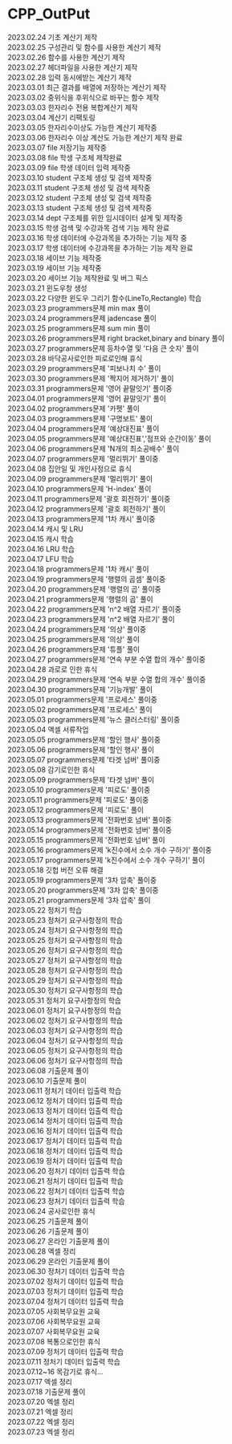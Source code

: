 # CPP_OutPut
2023.02.24 기초 계산기 제작  
2023.02.25 구성관리 및 함수를 사용한 계산기 제작  
2023.02.26 함수를 사용한 계산기 제작  
2023.02.27 헤더파일을 사용한 계산기 제작  
2023.02.28 입력 동시에받는 계산기 제작  
2023.03.01 최근 결과를 배열에 저장하는 계산기 제작  
2023.03.02 중위식을 후위식으로 바꾸는 함수 제작  
2023.03.03 한자리수 전용 복합계산기 제작  
2023.03.04 계산기 리팩토링  
2023.03.05 한자리수이상도 가능한 계산기 제작중  
2023.03.06 한자리수 이상 계산도 가능한 계산기 제작 완료  
2023.03.07 file 저장기능 제작중  
2023.03.08 file 학생 구조체 제작완료  
2023.03.09 file 학생 데이터 입력 제작중  
2023.03.10 student 구조체 생성 및 검색 제작중  
2023.03.11 student 구조체 생성 및 검색 제작중  
2023.03.12 student 구조체 생성 및 검색 제작중  
2023.03.13 student 구조체 생성 및 검색 제작중  
2023.03.14 dept 구조체를 위한 임시데이터 설계 및 제작중  
2023.03.15 학생 검색 및 수강과목 검색 기능 제작 완료  
2023.03.16 학생 데이터에 수강과목을 추가하는 기능 제작 중  
2023.03.17 학생 데이터에 수강과목을 추가하는 기능 제작 완료  
2023.03.18 세이브 기능 제작중  
2023.03.19 세이브 기능 제작중  
2023.03.20 세이브 기능 제작완료 및 버그 픽스  
2023.03.21 윈도우창 생성  
2023.03.22 다양한 윈도우 그리기 함수(LineTo,Rectangle) 학습  
2023.03.23 programmers문제 min max 풀이  
2023.03.24 programmers문제 jadencase 풀이  
2023.03.25 programmers문제 sum min 풀이  
2023.03.26 programmers문제 right bracket,binary and binary 풀이  
2023.03.27 programmers문제 등차수열 및 '다음 큰 숫자' 풀이  
2023.03.28 바닥공사로인한 피로로인해 휴식  
2023.03.29 programmers문제 '피보나치 수' 풀이  
2023.03.30 programmers문제 '짝지어 제거하기' 풀이  
2023.03.31 programmers문제 '영어 끝말잇기' 풀이중  
2023.04.01 programmers문제 '영어 끝말잇기' 풀이  
2023.04.02 programmers문제 '카펫' 풀이  
2023.04.03 programmers문제 '구명보트' 풀이  
2023.04.04 programmers문제 '예상대진표' 풀이  
2023.04.05 programmers문제 '예상대진표','점프와 순간이동' 풀이  
2023.04.06 programmers문제 'N개의 최소공배수' 풀이  
2023.04.07 programmers문제 '멀리뛰기' 풀이중  
2023.04.08 집안일 및 개인사정으로 휴식  
2023.04.09 programmers문제 '멀리뛰기' 풀이  
2023.04.10 programmers문제 'H-index' 풀이  
2023.04.11 programmers문제 '괄호 회전하기' 풀이중  
2023.04.12 programmers문제 '괄호 회전하기' 풀이  
2023.04.13 programmers문제 '1차 캐시' 풀이중  
2023.04.14 캐시 및 LRU  
2023.04.15 캐시 학습  
2023.04.16 LRU 학습  
2023.04.17 LFU 학습  
2023.04.18 programmers문제 '1차 캐시' 풀이  
2023.04.19 programmers문제 '행렬의 곱셈' 풀이중  
2023.04.20 programmers문제 '행렬의 곱' 풀이중  
2023.04.21 programmers문제 '행렬의 곱' 풀이  
2023.04.22 programmers문제 'n^2 배열 자르기' 풀이중  
2023.04.23 programmers문제 'n^2 배열 자르기' 풀이  
2023.04.24 programmers문제 '의상' 풀이중  
2023.04.25 programmers문제 '의상' 풀이  
2023.04.26 programmers문제 '튜플' 풀이  
2023.04.27 programmers문제 '연속 부분 수열 합의 개수' 풀이중  
2023.04.28 과로로 인한 휴식  
2023.04.29 programmers문제 '연속 부분 수열 합의 개수' 풀이중  
2023.04.30 programmers문제 '기능개발' 풀이  
2023.05.01 programmers문제 '프로세스' 풀이중  
2023.05.02 programmers문제 '프로세스' 풀이  
2023.05.03 programmers문제 '뉴스 클러스터링' 풀이중  
2023.05.04 액셀 서류작업  
2023.05.05 programmers문제 '할인 행사' 풀이중  
2023.05.06 programmers문제 '할인 행사' 풀이  
2023.05.07 programmers문제 '타겟 넘버' 풀이중  
2023.05.08 감기로인한 휴식  
2023.05.09 programmers문제 '타겟 넘버' 풀이     
2023.05.10 programmers문제 '피로도' 풀이중     
2023.05.11 programmers문제 '피로도' 풀이중     
2023.05.12 programmers문제 '피로도' 풀이     
2023.05.13 programmers문제 '전화번호 넘버' 풀이중     
2023.05.14 programmers문제 '전화번호 넘버' 풀이중     
2023.05.15 programmers문제 '전화번호 넘버' 풀이     
2023.05.16 programmers문제 'k진수에서 소수 개수 구하기' 풀이중  
2023.05.17 programmers문제 'k진수에서 소수 개수 구하기' 풀이  
2023.05.18 깃헙 버전 오류 해결  
2023.05.19 programmers문제 '3차 압축' 풀이중  
2023.05.20 programmers문제 '3차 압축' 풀이중  
2023.05.21 programmers문제 '3차 압축' 풀이  
2023.05.22 정처기 학습  
2023.05.23 정처기 요구사항정의 학습  
2023.05.24 정처기 요구사항정의 학습  
2023.05.25 정처기 요구사항정의 학습  
2023.05.26 정처기 요구사항정의 학습  
2023.05.27 정처기 요구사항정의 학습  
2023.05.28 정처기 요구사항정의 학습  
2023.05.29 정처기 요구사항정의 학습  
2023.05.30 정처기 요구사항정의 학습  
2023.05.31 정처기 요구사항정의 학습  
2023.06.01 정처기 요구사항정의 학습  
2023.06.02 정처기 요구사항정의 학습  
2023.06.03 정처기 요구사항정의 학습  
2023.06.04 정처기 요구사항정의 학습  
2023.06.05 정처기 요구사항정의 학습  
2023.06.06 정처기 요구사항정의 학습  
2023.06.08 기출문제 풀이  
2023.06.10 기출문제 풀이  
2023.06.11 정처기 데이터 입출력 학습  
2023.06.12 정처기 데이터 입출력 학습  
2023.06.13 정처기 데이터 입출력 학습  
2023.06.14 정처기 데이터 입출력 학습  
2023.06.16 정처기 데이터 입출력 학습  
2023.06.17 정처기 데이터 입출력 학습  
2023.06.18 정처기 데이터 입출력 학습  
2023.06.19 정처기 데이터 입출력 학습  
2023.06.20 정처기 데이터 입출력 학습  
2023.06.21 정처기 데이터 입출력 학습  
2023.06.22 정처기 데이터 입출력 학습  
2023.06.23 정처기 데이터 입출력 학습  
2023.06.24 공사로인한 휴식  
2023.06.25 기출문제 풀이  
2023.06.26 기출문제 풀이  
2023.06.27 온라인 기출문제 풀이  
2023.06.28 엑셀 정리  
2023.06.29 온라인 기출문제 풀이  
2023.06.30 정처기 데이터 입출력 학습  
2023.07.02 정처기 데이터 입출력 학습  
2023.07.03 정처기 데이터 입출력 학습  
2023.07.04 정처기 데이터 입출력 학습  
2023.07.05 사회복무요원 교육  
2023.07.06 사회복무요원 교육  
2023.07.07 사회복무요원 교육  
2023.07.08 복통으로인한 휴식  
2023.07.09 정처기 데이터 입출력 학습  
2023.07.11 정처기 데이터 입출력 학습  
2023.07.12~16 목감기로 휴식...  
2023.07.17 엑셀 정리  
2023.07.18 기출문제 풀이  
2023.07.20 엑셀 정리  
2023.07.21 엑셀 정리  
2023.07.22 엑셀 정리  
2023.07.23 엑셀 정리  
